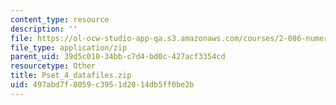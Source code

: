 ```yaml
---
content_type: resource
description: ''
file: https://ol-ocw-studio-app-qa.s3.amazonaws.com/courses/2-086-numerical-computation-for-mechanical-engineers-fall-2012/497abd7f8059c3951d2014db5ff0be2b_Pset_4_datafiles.zip
file_type: application/zip
parent_uid: 39d5c010-34bb-c7d4-bd0c-427acf3354cd
resourcetype: Other
title: Pset_4_datafiles.zip
uid: 497abd7f-8059-c395-1d20-14db5ff0be2b
---
```


